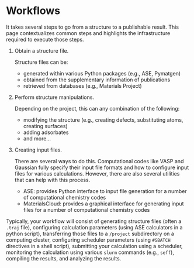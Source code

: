 # Workflows

It takes several steps to go from a structure to a publishable result.
This page contextualizes common steps and highlights the infrastructure required to execute those steps.

1. Obtain a structure file.

    Structure files can be:

    - generated within various Python packages (e.g., ASE, Pymatgen)
    - obtained from the supplementary information of publications
    - retrieved from databases (e.g., Materials Project)

2. Perform structure manipulations.

    Depending on the project, this can any combination of the following:

    - modifying the structure (e.g., creating defects, substituting atoms, creating surfaces)
    - adding adsorbates
    - and more...

3. Creating input files.

    There are several ways to do this. Computational codes like VASP and Gaussian fully specify
    their input file formats and how to configure input files for various calculations. However,
    there are also several utilities that can help with this process.

    - ASE: provides Python interface to input file generation for a number of computational chemistry codes
    - MaterialsCloud: provides a graphical interface for generating input files for a number of computational chemistry codes

Typically, your workflow will consist of generating structure files (often a `.traj` file),
configuring calculation parameters (using ASE calculators in a python script), transferring those
files to a `/project` subdirectory on a computing cluster, configuring scheduler parameters (using
`#SBATCH` directives in a shell script), submitting your calculation using a scheduler, monitoring the
calculation using various `slurm` commands (e.g., `seff`), compiling the results, and analyzing the
results.

